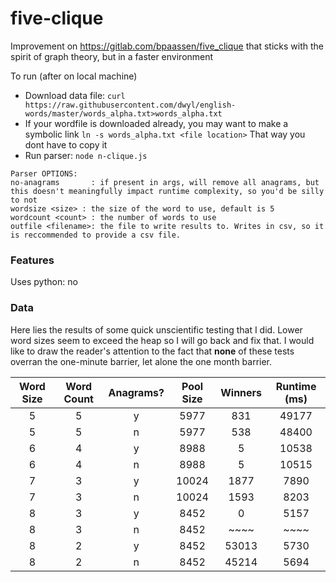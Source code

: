 # five-clique

Improvement on https://gitlab.com/bpaassen/five_clique that sticks with the spirit of graph theory, but in a faster
environment

To run (after on local machine)

* Download data file: `curl https://raw.githubusercontent.com/dwyl/english-words/master/words_alpha.txt>words_alpha.txt`
* If your wordfile is downloaded already, you may want to make a symbolic link `ln -s words_alpha.txt <file location>`
  That way you dont have to copy it
* Run parser: `node n-clique.js`

```
Parser OPTIONS:
no-anagrams       : if present in args, will remove all anagrams, but this doesn't meaningfully impact runtime complexity, so you'd be silly to not
wordsize <size> : the size of the word to use, default is 5
wordcount <count> : the number of words to use
outfile <filename>: the file to write results to. Writes in csv, so it is reccommended to provide a csv file.
```

### Features

Uses python: no

### Data

Here lies the results of some quick unscientific testing that I did. Lower word sizes seem to exceed the heap so I will
go back and fix that. I would like to draw the reader's attention to the fact that **none** of these tests overran the
one-minute barrier, let alone the one month barrier.

| Word Size | Word Count | Anagrams? | Pool Size | Winners | Runtime (ms) |
|:---------:|:----------:|:---------:|:---------:|:-------:|:------------:|
|     5     |     5      |     y     |   5977    |   831   |    49177     |
|     5     |     5      |     n     |   5977    |   538   |    48400     |
|     6     |     4      |     y     |   8988    |    5    |    10538     |
|     6     |     4      |     n     |   8988    |    5    |    10515     |
|     7     |     3      |     y     |   10024   |  1877   |     7890     |
|     7     |     3      |     n     |   10024   |  1593   |     8203     |
|     8     |     3      |     y     |   8452    |    0    |     5157     |
|     8     |     3      |     n     |   8452    |  ~~~~   |     ~~~~     |
|     8     |     2      |     y     |   8452    |  53013  |     5730     |
|     8     |     2      |     n     |   8452    |  45214  |     5694     |

